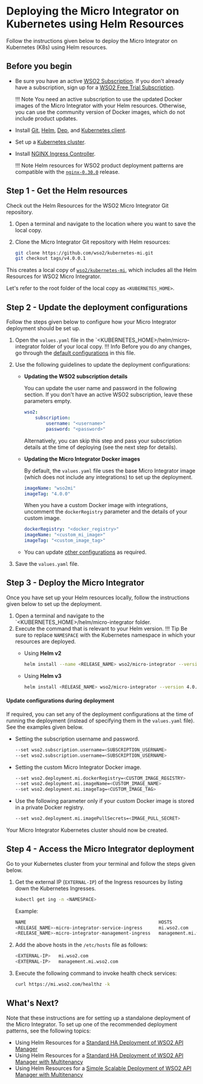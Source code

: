 # Deploying the Micro Integrator on Kubernetes using Helm Resources

Follow the instructions given below to deploy the Micro Integrator on Kubernetes (K8s) using Helm resources.

## Before you begin

-   Be sure you have an active [WSO2 Subscription](https://wso2.com/subscription). If you don't already have a subscription, sign up for a [WSO2 Free Trial Subscription](https://wso2.com/free-trial-subscription).

    !!! Note
        You need an active subscription to use the updated Docker images of the Micro Integrator with your Helm resources. Otherwise, you can use the community version of Docker images, which do not include product updates.

-   Install [Git](https://git-scm.com/book/en/v2/Getting-Started-Installing-Git), [Helm](https://helm.sh/docs/intro/install/), [Dep](https://golang.github.io/dep/docs/installation.html), and [Kubernetes client](https://kubernetes.io/docs/tasks/tools/install-kubectl/).

-   Set up a [Kubernetes cluster](https://kubernetes.io/docs/setup/#learning-environment).

-   Install [NGINX Ingress Controller](https://kubernetes.github.io/ingress-nginx/deploy/). 

    !!! Note
        Helm resources for WSO2 product deployment patterns are compatible with the [`nginx-0.30.0`](https://github.com/kubernetes/ingress-nginx/releases/tag/nginx-0.30.0) release.

## Step 1 - Get the Helm resources

Check out the Helm Resources for the WSO2 Micro Integrator Git repository.

1.  Open a terminal and navigate to the location where you want to save the local copy.
2.  Clone the Micro Integrator Git repository with Helm resources:

    ```bash
    git clone https://github.com/wso2/kubernetes-mi.git
    git checkout tags/v4.0.0.1
    ```

This creates a local copy of [`wso2/kubernetes-mi`](https://github.com/wso2/kubernetes-mi/), which includes all the Helm Resources for WSO2 Micro Integrator.

Let's refer to the root folder of the local copy as `<KUBERNETES_HOME>`.

## Step 2 - Update the deployment configurations 

Follow the steps given below to configure how your Micro Integrator deployment should be set up.

1.  Open the `values.yaml` file in the `<KUBERNETES_HOME>/helm/micro-integrator folder of your local copy.
    !!! Info
        Before you do any changes, go through the [default configurations](https://github.com/wso2/kubernetes-mi/tree/v4.0.0.1/helm/micro-integrator) in this file.
2.  Use the following guidelines to update the deployment configurations:
    -   **Updating the WSO2 subscription details**
    
        You can update the user name and password in the following section. If you don't have an active WSO2 subscription, leave these parameters empty.
    
        ```yaml
        wso2:
            subscription:
                username: "<username>"
                password: "<password>"
        ```

        Alternatively, you can skip this step and pass your subscription details at the time of deploying (see the next step for details).

    -   **Updating the Micro Integrator Docker images**

        By default, the `values.yaml` file uses the base Micro Integrator image (which does not include any integrations) to set up the deployment.

        ```yaml
        imageName: "wso2mi"
        imageTag: "4.0.0"
        ```

        When you have a custom Docker image with integrations, uncomment the `dockerRegistry` parameter and the details of your custom image.

        ```yaml
        dockerRegistry: "<docker_registry>"
        imageName: "<custom_mi_image>"
        imageTag: "<custom_image_tag>"
        ```

    -   You can update [other configurations](https://github.com/wso2/kubernetes-mi/blob/v4.0.0.1/helm/micro-integrator/README.md) as required.

3.  Save the `values.yaml` file.

## Step 3 - Deploy the Micro Integrator

Once you have set up your Helm resources locally, follow the instructions given below to set up the deployment.

1.  Open a terminal and navigate to the `<KUBERNETES_HOME>/helm/micro-integrator folder.
2.  Execute the command that is relevant to your Helm version.
    !!! Tip
        Be sure to replace `NAMESPACE` with the Kubernetes namespace in which your resources are deployed.
    -   Using **Helm v2**
        
        ```bash
        helm install --name <RELEASE_NAME> wso2/micro-integrator --version 4.0.0-1 --namespace <NAMESPACE>
        ```

    -   Using **Helm v3**

        ```bash
        helm install <RELEASE_NAME> wso2/micro-integrator --version 4.0.0-1 --namespace <NAMESPACE> --create-namespace
        ```

#### Update configurations during deployment

If required, you can set any of the deployment configurations at the time of running the deployment (instead of
specifying them in the `values.yaml` file). See the examples given below.

-   Setting the subscription username and password.

    ```bash
    --set wso2.subscription.username=<SUBSCRIPTION_USERNAME>
    --set wso2.subscription.username=<SUBSCRIPTION_USERNAME>
    ```

-   Setting the custom Micro Integrator Docker image. 

    ```bash
    --set wso2.deployment.mi.dockerRegistry=<CUSTOM_IMAGE_REGISTRY>
    --set wso2.deployment.mi.imageName=<CUSTOM_IMAGE_NAME>
    --set wso2.deployment.mi.imageTag=<CUSTOM_IMAGE_TAG>
    ```

-   Use the following parameter only if your custom Docker image is stored in a private Docker registry.

    ```bash
    --set wso2.deployment.mi.imagePullSecrets=<IMAGE_PULL_SECRET>
    ```

Your Micro Integrator Kubernetes cluster should now be created.

## Step 4 - Access the Micro Integrator deployment

Go to your Kubernetes cluster from your terminal and follow the steps given below.

1.  Get the external IP (`EXTERNAL-IP`) of the Ingress resources by listing down the Kubernetes Ingresses.

    ```bash
    kubectl get ing -n <NAMESPACE>
    ```

    Example:

    ```bash
    NAME                                                 HOSTS                      ADDRESS        PORTS     AGE
    <RELEASE_NAME>-micro-integrator-service-ingress      mi.wso2.com                <EXTERNAL-IP>  80, 443   3m
    <RELEASE_NAME>-micro-integrator-management-ingress   management.mi.wso2.com     <EXTERNAL-IP>  80, 443   3m
    ```

2.  Add the above hosts in the `/etc/hosts` file as follows:

    ```bash
    <EXTERNAL-IP>   mi.wso2.com 
    <EXTERNAL-IP>   management.mi.wso2.com 
    ```

3.  Execute the following command to invoke health check services:

    ```bash
    curl https://mi.wso2.com/healthz -k
    ```

## What's Next?

Note that these instructions are for setting up a standalone deployment of the Micro Integrator. To set up one of the recommended deployment patterns, see the following topics:

- Using Helm Resources for a [Standard HA Deployment of WSO2 API Manager](https://github.com/wso2/kubernetes-apim/blob/4.0.x/advanced/am-pattern-1/README.md)
- Using Helm Resources for a [Standard HA Deployment of WSO2 API Manager with Multitenancy](https://github.com/wso2/kubernetes-apim/blob/4.0.x/advanced/am-pattern-2/README.md)
- Using Helm Resources for a [Simple Scalable Deployment of WSO2 API Manager with Multitenancy](https://github.com/wso2/kubernetes-apim/blob/4.0.x/advanced/am-pattern-3/README.md)